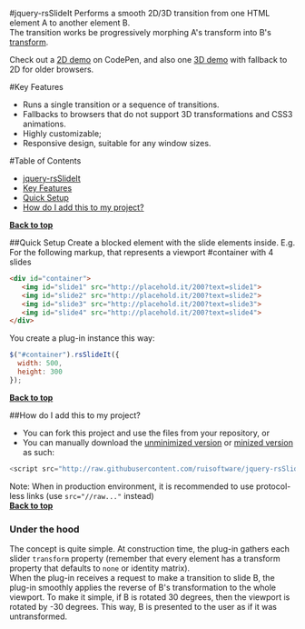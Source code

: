 #jquery-rsSlideIt
Performs a smooth 2D/3D transition from one HTML element A to another element B.<br>
The transition works be progressively morphing A's transform into B's [transform](https://developer.mozilla.org/en-US/docs/Web/CSS/transform "Transform documentation").

Check out a [2D demo](http://codepen.io/ruisoftware/pen/GpyEyG "on CodePen") on CodePen, and also one
[3D demo](http://codepen.io/ruisoftware/pen/avEJMR "on CodePen") with fallback to 2D for older browsers.

#Key Features
 * Runs a single transition or a sequence of transitions.
 * Fallbacks to browsers that do not support 3D transformations and CSS3 animations.
 * Highly customizable;
 * Responsive design, suitable for any window sizes.
 
#Table of Contents
- [jquery-rsSlideIt](#jquery-rsslideit)
- [Key Features](#key-features)
- [Quick Setup](#quick-setup)
- [How do I add this to my project?](#how-do-i-add-this-to-my-project)

**[Back to top](#table-of-contents)**

##Quick Setup
Create a blocked element with the slide elements inside.
E.g. For the following markup, that represents a viewport #container with 4 slides
````html
<div id="container">
   <img id="slide1" src="http://placehold.it/200?text=slide1">
   <img id="slide2" src="http://placehold.it/200?text=slide2">
   <img id="slide3" src="http://placehold.it/200?text=slide3">
   <img id="slide4" src="http://placehold.it/200?text=slide4">
</div>
````
You create a plug-in instance this way:
````javascript
$("#container").rsSlideIt({
  width: 500,
  height: 300 
});
````
**[Back to top](#table-of-contents)**

##How do I add this to my project?
 * You can fork this project and use the files from your repository, or
 * You can manually download the [unminimized version](http://raw.githubusercontent.com/ruisoftware/jquery-rsSlideIt/master/jquery.rsSlideIt.js) or [minized version](http://raw.githubusercontent.com/ruisoftware/jquery-rsSlideIt/master/jquery.rsSlideIt.min.js) as such:
````javascript
<script src="http://raw.githubusercontent.com/ruisoftware/jquery-rsSlideIt/master/jquery.rsSlideIt.js"></script>
````
Note: When in production environment, it is recommended to use protocol-less links (use `src="//raw..."` instead)  
**[Back to top](#table-of-contents)**

### Under the hood
The concept is quite simple. At construction time, the plug-in gathers each slider `transform` property (remember that every element has a transform property that defaults to `none` or identity matrix).<br>
When the plug-in receives a request to make a transition to slide B, the plug-in smoothly applies the reverse of B's transformation to the whole viewport. To make it simple, if B is rotated 30 degrees, then the viewport is rotated by -30 degrees. This way, B is presented to the user as if it was untransformed.


